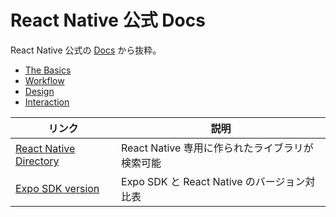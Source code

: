 # React Native 公式 Docs

React Native 公式の [Docs](https://reactnative.dev/docs/getting-started) から抜粋。

- [The Basics](the-basics/)
- [Workflow](workflow/)
- [Design](design/)
- [Interaction](interaction/)

| リンク                                 | 説明                                            |
| -------------------------------------- | ----------------------------------------------- |
| [React Native Directory][rn-directory] | React Native 専用に作られたライブラリが検索可能 |
| [Expo SDK version][expo-sdk-ver]       | Expo SDK と React Native のバージョン対比表     |

[rn-directory]: https://reactnative.directory/
[expo-sdk-ver]: https://docs.expo.dev/versions/latest/?redirected#each-expo-sdk-version-depends-on-a
